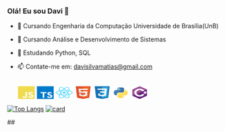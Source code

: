 ### Olá! Eu sou Davi 👋

- 🔭 Cursando Engenharia da Computação Universidade de Brasília(UnB)
- 🔭 Cursando Análise e Desenvolvimento de Sistemas
- 🌱 Estudando Python, SQL
- 📫 Contate-me em: davisilvamatias@gmail.com


  <div style="display: inline_block"><br>
  <img align="center" alt="daves-Js" height="30" width="40" src="https://raw.githubusercontent.com/devicons/devicon/master/icons/javascript/javascript-plain.svg">
  <img align="center" alt="daves-Ts" height="30" width="40" src="https://raw.githubusercontent.com/devicons/devicon/master/icons/typescript/typescript-plain.svg">
  <img align="center" alt="daves-React" height="30" width="40" src="https://raw.githubusercontent.com/devicons/devicon/master/icons/react/react-original.svg">
  <img align="center" alt="daves-HTML" height="30" width="40" src="https://raw.githubusercontent.com/devicons/devicon/master/icons/html5/html5-original.svg">
  <img align="center" alt="daves-CSS" height="30" width="40" src="https://raw.githubusercontent.com/devicons/devicon/master/icons/css3/css3-original.svg">
  <img align="center" alt="daves-Python" height="30" width="40" src="https://raw.githubusercontent.com/devicons/devicon/master/icons/python/python-original.svg">
  <img align="center" alt="daves-Csharp" height="30" width="40" src="https://raw.githubusercontent.com/devicons/devicon/master/icons/csharp/csharp-original.svg">
[![Top Langs](https://github-readme-stats.vercel.app/api/top-langs/?username=daves22&layout=compact)](https://github.com/daves22/github-readme-stats)
[![card](https://github-readme-stats.vercel.app/api?username=daves22&theme=default&show_icons=true)](https://github.com/anuraghazra/github-readme-stats)
</div>
   ##
